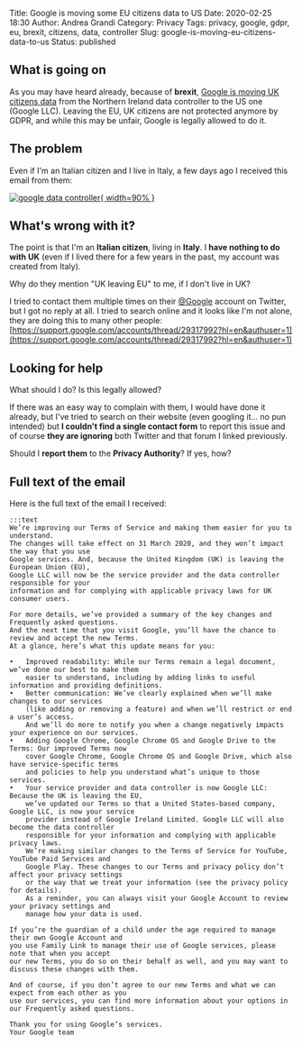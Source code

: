 Title: Google is moving some EU citizens data to US
Date: 2020-02-25 18:30
Author: Andrea Grandi
Category: Privacy
Tags: privacy, google, gdpr, eu, brexit, citizens, data, controller
Slug: google-is-moving-eu-citizens-data-to-us
Status: published

## What is going on

As you may have heard already, because of **brexit**, [Google is moving UK citizens data](https://www.independent.co.uk/life-style/gadgets-and-tech/news/google-uk-us-data-brexit-gdpr-trump-protection-information-a9348191.html) from the Northern Ireland data controller to the US one (Google LLC).
Leaving the EU, UK citizens are not protected anymore by GDPR, and while this may be unfair, Google is legally allowed to do it.

## The problem

Even if I'm an Italian citizen and I live in Italy, a few days ago I received this email from them:

[![google data controller]({static}/images/2020/02/google-data-controller-email.png){ width=90% }]({static}/images/2020/02/google-data-controller-email.png)

## What's wrong with it?

The point is that I'm an **Italian citizen**, living in **Italy**. 
I **have nothing to do with UK** (even if I lived there for a few years in the past, my account was created from Italy).

Why do they mention "UK leaving EU" to me, if I don't live in UK?

I tried to contact them multiple times on their [@Google](https://twitter.com/Google) account on Twitter, but I got no reply at all. I tried to search online and it looks like I'm not alone, they are doing this to many other people: [https://support.google.com/accounts/thread/29317992?hl=en&authuser=1](https://support.google.com/accounts/thread/29317992?hl=en&authuser=1)

## Looking for help

What should I do? Is this legally allowed?

If there was an easy way to complain with them, I would have done it already, but I've tried to search on their website 
(even googling it... no pun intended) but **I couldn't find a single contact form** to report this issue and of course **they are ignoring** both Twitter and that forum I linked previously.

Should I **report them** to the **Privacy Authority**? If yes, how?

## Full text of the email

Here is the full text of the email I received:

    :::text
    We’re improving our Terms of Service and making them easier for you to understand. 
    The changes will take effect on 31 March 2020, and they won’t impact the way that you use 
    Google services. And, because the United Kingdom (UK) is leaving the European Union (EU), 
    Google LLC will now be the service provider and the data controller responsible for your 
    information and for complying with applicable privacy laws for UK consumer users.

    For more details, we’ve provided a summary of the key changes and Frequently asked questions. 
    And the next time that you visit Google, you’ll have the chance to review and accept the new Terms. 
    At a glance, here’s what this update means for you:

    • 	Improved readability: While our Terms remain a legal document, we’ve done our best to make them 
        easier to understand, including by adding links to useful information and providing definitions.
    • 	Better communication: We’ve clearly explained when we’ll make changes to our services 
        (like adding or removing a feature) and when we’ll restrict or end a user’s access. 
        And we’ll do more to notify you when a change negatively impacts your experience on our services.
    • 	Adding Google Chrome, Google Chrome OS and Google Drive to the Terms: Our improved Terms now 
        cover Google Chrome, Google Chrome OS and Google Drive, which also have service-specific terms 
        and policies to help you understand what’s unique to those services.
    • 	Your service provider and data controller is now Google LLC: Because the UK is leaving the EU, 
        we’ve updated our Terms so that a United States-based company, Google LLC, is now your service 
        provider instead of Google Ireland Limited. Google LLC will also become the data controller 
        responsible for your information and complying with applicable privacy laws. 
        We’re making similar changes to the Terms of Service for YouTube, YouTube Paid Services and 
        Google Play. These changes to our Terms and privacy policy don’t affect your privacy settings 
        or the way that we treat your information (see the privacy policy for details). 
        As a reminder, you can always visit your Google Account to review your privacy settings and 
        manage how your data is used.
    
    If you’re the guardian of a child under the age required to manage their own Google Account and 
    you use Family Link to manage their use of Google services, please note that when you accept 
    our new Terms, you do so on their behalf as well, and you may want to discuss these changes with them.
    
    And of course, if you don’t agree to our new Terms and what we can expect from each other as you 
    use our services, you can find more information about your options in our Frequently asked questions.
    
    Thank you for using Google’s services.
    Your Google team
